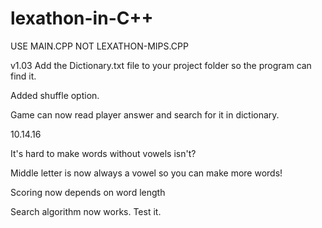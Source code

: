 # lexathon-in-C++
USE MAIN.CPP NOT LEXATHON-MIPS.CPP

v1.03
Add the Dictionary.txt file to your project folder so the program can find it.

Added shuffle option.

Game can now read player answer and search for it in dictionary.

10.14.16

It's hard to make words without vowels isn't?

Middle letter is now always a vowel so you can make more words!

Scoring now depends on word length

Search algorithm now works. Test it.
